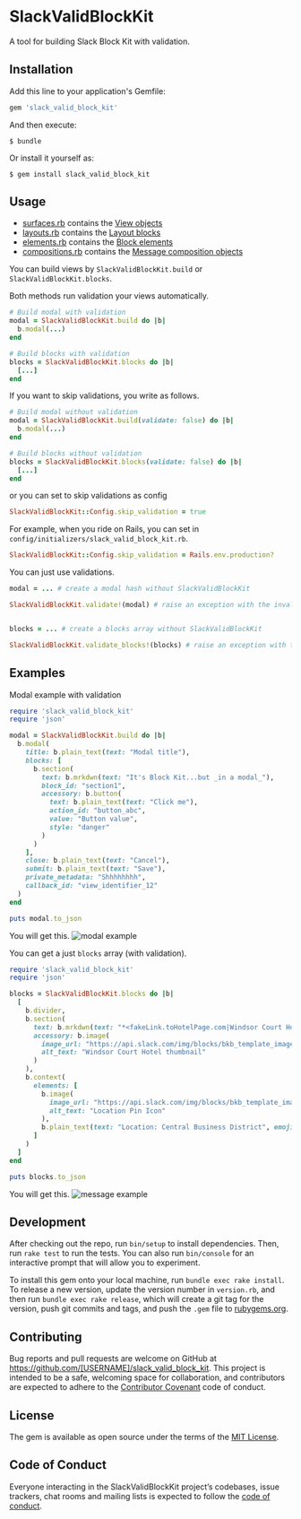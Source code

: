 # SlackValidBlockKit

A tool for building Slack Block Kit with validation.

## Installation

Add this line to your application's Gemfile:

```ruby
gem 'slack_valid_block_kit'
```

And then execute:

    $ bundle

Or install it yourself as:

    $ gem install slack_valid_block_kit

## Usage

- [surfaces.rb](https://github.com/kikaineko/slack_valid_block_kit/blob/main/lib/slack_valid_block_kit/builder/surfaces.rb) contains the [View objects](https://api.slack.com/reference/surfaces/views)
- [layouts.rb](https://github.com/kikaineko/slack_valid_block_kit/blob/main/lib/slack_valid_block_kit/builder/layouts.rb) contains the [Layout blocks](https://api.slack.com/reference/messaging/blocks)
- [elements.rb](https://github.com/kikaineko/slack_valid_block_kit/blob/main/lib/slack_valid_block_kit/builder/elements.rb) contains the [Block elements](https://api.slack.com/reference/messaging/block-elements)
- [compositions.rb](https://github.com/kikaineko/slack_valid_block_kit/blob/main/lib/slack_valid_block_kit/builder/compositions.rb) contains the [Message composition objects](https://api.slack.com/reference/messaging/composition-objects)


You can build views by `SlackValidBlockKit.build` or `SlackValidBlockKit.blocks`.

Both methods run validation your views automatically.

```ruby
# Build modal with validation
modal = SlackValidBlockKit.build do |b|
  b.modal(...)
end

# Build blocks with validation
blocks = SlackValidBlockKit.blocks do |b|
  [...]
end
```

If you want to skip validations, you write as follows.

```ruby
# Build modal without validation
modal = SlackValidBlockKit.build(validate: false) do |b|
  b.modal(...)
end

# Build blocks without validation
blocks = SlackValidBlockKit.blocks(validate: false) do |b|
  [...]
end
```

or you can set to skip validations as config
```ruby
SlackValidBlockKit::Config.skip_validation = true
```

For example, when you ride on Rails, you can set in `config/initializers/slack_valid_block_kit.rb`.

```ruby
SlackValidBlockKit::Config.skip_validation = Rails.env.production?
```

You can just use validations.

```ruby
modal = ... # create a modal hash without SlackValidBlockKit

SlackValidBlockKit.validate!(modal) # raise an exception with the invalid input


blocks = ... # create a blocks array without SlackValidBlockKit

SlackValidBlockKit.validate_blocks!(blocks) # raise an exception with the invalid input
```

## Examples

Modal example with validation

```ruby
require 'slack_valid_block_kit'
require 'json'

modal = SlackValidBlockKit.build do |b|
  b.modal(
    title: b.plain_text(text: "Modal title"),
    blocks: [
      b.section(
        text: b.mrkdwn(text: "It's Block Kit...but _in a modal_"),
        block_id: "section1",
        accessory: b.button(
          text: b.plain_text(text: "Click me"),
          action_id: "button_abc",
          value: "Button value",
          style: "danger"
        )
      )
    ],
    close: b.plain_text(text: "Cancel"),
    submit: b.plain_text(text: "Save"),
    private_metadata: "Shhhhhhhh",
    callback_id: "view_identifier_12"
  )
end

puts modal.to_json
```

You will get this.
![modal example](https://user-images.githubusercontent.com/724270/167277875-c1e6627f-e59d-485f-b574-d5797c954f36.png)

You can get a just `blocks` array (with validation).

```ruby
require 'slack_valid_block_kit'
require 'json'

blocks = SlackValidBlockKit.blocks do |b|
  [
    b.divider,
    b.section(
      text: b.mrkdwn(text: "*<fakeLink.toHotelPage.com|Windsor Court Hotel>*\n★★★★★\n$340 per night\nRated: 9.4 - Excellent"),
      accessory: b.image(
        image_url: "https://api.slack.com/img/blocks/bkb_template_images/tripAgent_1.png",
        alt_text: "Windsor Court Hotel thumbnail"
      )
    ),
    b.context(
      elements: [
        b.image(
          image_url: "https://api.slack.com/img/blocks/bkb_template_images/tripAgentLocationMarker.png",
          alt_text: "Location Pin Icon"
        ),
        b.plain_text(text: "Location: Central Business District", emoji: true)
      ]
    )
  ]
end

puts blocks.to_json
```

You will get this.
![message example](https://user-images.githubusercontent.com/724270/167278001-2235d8b6-9d4b-47dd-b5ba-13880383f89b.png)

##

## Development

After checking out the repo, run `bin/setup` to install dependencies. Then, run `rake test` to run the tests. You can also run `bin/console` for an interactive prompt that will allow you to experiment.

To install this gem onto your local machine, run `bundle exec rake install`. To release a new version, update the version number in `version.rb`, and then run `bundle exec rake release`, which will create a git tag for the version, push git commits and tags, and push the `.gem` file to [rubygems.org](https://rubygems.org).

## Contributing

Bug reports and pull requests are welcome on GitHub at https://github.com/[USERNAME]/slack_valid_block_kit. This project is intended to be a safe, welcoming space for collaboration, and contributors are expected to adhere to the [Contributor Covenant](http://contributor-covenant.org) code of conduct.

## License

The gem is available as open source under the terms of the [MIT License](https://opensource.org/licenses/MIT).

## Code of Conduct

Everyone interacting in the SlackValidBlockKit project’s codebases, issue trackers, chat rooms and mailing lists is expected to follow the [code of conduct](https://github.com/[USERNAME]/slack_valid_block_kit/blob/master/CODE_OF_CONDUCT.md).
